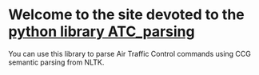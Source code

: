 # Welcome to the site devoted to the [python library ATC_parsing](https://github.com/sash-tim/ATC-parsing)

You can use this library to parse Air Traffic Control commands using CCG semantic parsing from NLTK.